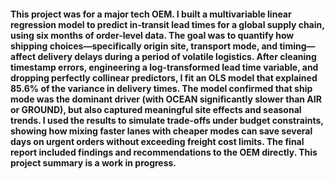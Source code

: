 #### This project was for a major tech OEM. I built a multivariable linear regression model to predict in-transit lead times for a global supply chain, using six months of order-level data. The goal was to quantify how shipping choices—specifically origin site, transport mode, and timing—affect delivery delays during a period of volatile logistics. After cleaning timestamp errors, engineering a log-transformed lead time variable, and dropping perfectly collinear predictors, I fit an OLS model that explained 85.6% of the variance in delivery times. The model confirmed that ship mode was the dominant driver (with OCEAN significantly slower than AIR or GROUND), but also captured meaningful site effects and seasonal trends. I used the results to simulate trade-offs under budget constraints, showing how mixing faster lanes with cheaper modes can save several days on urgent orders without exceeding freight cost limits. The final report included findings and recommendations to the OEM directly. This project summary is a work in progress.